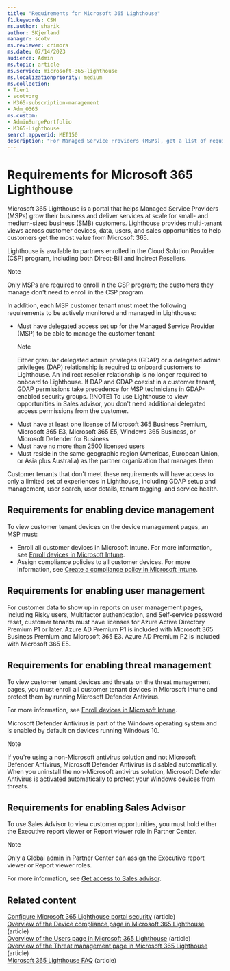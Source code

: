 ```yaml
---
title: "Requirements for Microsoft 365 Lighthouse"
f1.keywords: CSH
ms.author: sharik
author: SKjerland
manager: scotv
ms.reviewer: crimora
ms.date: 07/14/2023
audience: Admin
ms.topic: article
ms.service: microsoft-365-lighthouse
ms.localizationpriority: medium
ms.collection:
- Tier1
- scotvorg
- M365-subscription-management
- Adm_O365
ms.custom:
- AdminSurgePortfolio
- M365-Lighthouse
search.appverid: MET150
description: "For Managed Service Providers (MSPs), get a list of requirements to use Microsoft 365 Lighthouse."
---
```


# Requirements for Microsoft 365 Lighthouse

Microsoft 365 Lighthouse is a portal that helps Managed Service Providers (MSPs) grow their business and deliver services at scale for small- and medium-sized business (SMB) customers. Lighthouse provides multi-tenant views across customer devices, data, users, and sales opportunities to help customers get the most value from Microsoft 365.  

Lighthouse is available to partners enrolled in the Cloud Solution Provider (CSP) program, including both Direct-Bill and Indirect Resellers.  

> [!NOTE]
> Only MSPs are required to enroll in the CSP program; the customers they manage don't need to enroll in the CSP program.

In addition, each MSP customer tenant must meet the following requirements to be actively monitored and managed in Lighthouse:

- Must have delegated access set up for the Managed Service Provider (MSP) to be able to manage the customer tenant
    > [!NOTE]
    > Either granular delegated admin privileges (GDAP) or a delegated admin privileges (DAP) relationship is required to onboard customers to Lighthouse. An indirect reseller relationship is no longer required to onboard to Lighthouse. If DAP and GDAP coexist in a customer tenant, GDAP permissions take precedence for MSP technicians in GDAP-enabled security groups.
    > [!NOTE]
    > To use Lighthouse to view opportunities in Sales advisor, you don't need additional delegated access permissions from the customer.
- Must have at least one license of Microsoft 365 Business Premium, Microsoft 365 E3, Microsoft 365 E5, Windows 365 Business, or Microsoft Defender for Business
- Must have no more than 2500 licensed users
- Must reside in the same geographic region (Americas, European Union, or Asia plus Australia) as the partner organization that manages them

Customer tenants that don't meet these requirements will have access to only a limited set of experiences in Lighthouse, including GDAP setup and management, user search, user details, tenant tagging, and service health.

## Requirements for enabling device management

To view customer tenant devices on the device management pages, an MSP must:

- Enroll all customer devices in Microsoft Intune. For more information, see [Enroll devices in Microsoft Intune](/mem/intune/enrollment/).
- Assign compliance policies to all customer devices. For more information, see [Create a compliance policy in Microsoft Intune](/mem/intune/protect/create-compliance-policy).

## Requirements for enabling user management

For customer data to show up in reports on user management pages, including Risky users, Multifactor authentication, and Self-service password reset, customer tenants must have licenses for Azure Active Directory Premium P1 or later. Azure AD Premium P1 is included with Microsoft 365 Business Premium and Microsoft 365 E3. Azure AD Premium P2 is included with Microsoft 365 E5.

## Requirements for enabling threat management

To view customer tenant devices and threats on the threat management pages, you must enroll all customer tenant devices in Microsoft Intune and protect them by running Microsoft Defender Antivirus.

For more information, see [Enroll devices in Microsoft Intune](/mem/intune/enrollment/).

Microsoft Defender Antivirus is part of the Windows operating system and is enabled by default on devices running Windows 10.

> [!NOTE]
> If you're using a non-Microsoft antivirus solution and not Microsoft Defender Antivirus, Microsoft Defender Antivirus is disabled automatically. When you uninstall the non-Microsoft antivirus solution, Microsoft Defender Antivirus is activated automatically to protect your Windows devices from threats.

## Requirements for enabling Sales Advisor

To use Sales Advisor to view customer opportunities, you must hold either the Executive report viewer or Report viewer role in Partner Center.

> [!NOTE]
> Only a Global admin in Partner Center can assign the Executive report viewer or Report viewer roles.

For more information, see [Get access to Sales advisor](m365-lighthouse-get-access-to-sales-advisor.md).

## Related content

[Configure Microsoft 365 Lighthouse portal security](m365-lighthouse-configure-portal-security.md) (article)\
[Overview of the Device compliance page in Microsoft 365 Lighthouse](m365-lighthouse-device-compliance-page-overview.md) (article)\
[Overview of the Users page in Microsoft 365 Lighthouse](m365-lighthouse-users-page-overview.md) (article)\
[Overview of the Threat management page in Microsoft 365 Lighthouse](m365-lighthouse-threat-management-page-overview.md) (article)\
[Microsoft 365 Lighthouse FAQ](m365-lighthouse-faq.yml) (article)
